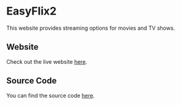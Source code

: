 # EasyFlix2
This website provides streaming options for movies and TV shows.

## Website

Check out the live website [here](https://easyflix2.pages.dev/).

## Source Code

You can find the source code [here](https://github.com/anilove31/EasyFlix2_Cloudflare).
